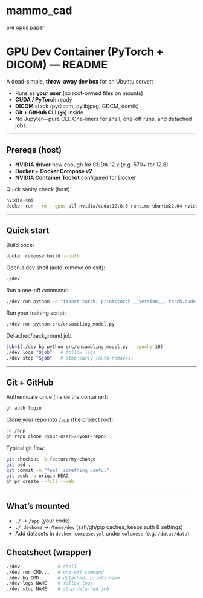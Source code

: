 # mammo_cad
pre opus paper

# GPU Dev Container (PyTorch + DICOM) — README

A dead-simple, **throw-away dev box** for an Ubuntu server:

* Runs as **your user** (no root-owned files on mounts)
* **CUDA / PyTorch** ready
* **DICOM** stack (pydicom, pylibjpeg, GDCM, dcmtk)
* **Git + GitHub CLI (`gh`)** inside
* No Jupyter—pure CLI. One-liners for shell, one-off runs, and detached jobs.

---

## Prereqs (host)

* **NVIDIA driver** new enough for CUDA 12.x (e.g. 570+ for 12.8)
* **Docker** + **Docker Compose v2**
* **NVIDIA Container Toolkit** configured for Docker

Quick sanity check (host):

```bash
nvidia-smi
docker run --rm --gpus all nvidia/cuda:12.8.0-runtime-ubuntu22.04 nvidia-smi
```

---

## Quick start

Build once:

```bash
docker compose build --pull
```

Open a dev shell (auto-remove on exit):

```bash
./dev
```

Run a one-off command:

```bash
./dev run python -c "import torch; print(torch.__version__, torch.cuda.is_available())"
```

Run your training script:

```bash
./dev run python src/ensambling_model.py
```

Detached/background job:

```bash
job=$(./dev bg python src/ensambling_model.py --epochs 10)
./dev logs "$job"   # follow logs
./dev stop "$job"   # stop early (auto-removes)
```

---

## Git + GitHub

Authenticate once (inside the container):

```bash
gh auth login
```

Clone your repo into `/app` (the project root):

```bash
cd /app
gh repo clone <your-user>/<your-repo> .
```

Typical git flow:

```bash
git checkout -b feature/my-change
git add .
git commit -m "feat: something useful"
git push -u origin HEAD
gh pr create --fill --web
```
---

## What’s mounted

* `./` → `/app` (your code)
* `./.devhome` → `/home/dev` (ssh/gh/pip caches; keeps auth & settings)
* Add datasets in `docker-compose.yml` under `volumes:` (e.g. `/data:/data`)

## Cheatsheet (wrapper)

```bash
./dev              # shell
./dev run CMD...   # one-off command
./dev bg CMD...    # detached; prints name
./dev logs NAME    # follow logs
./dev stop NAME    # stop detached job
```
